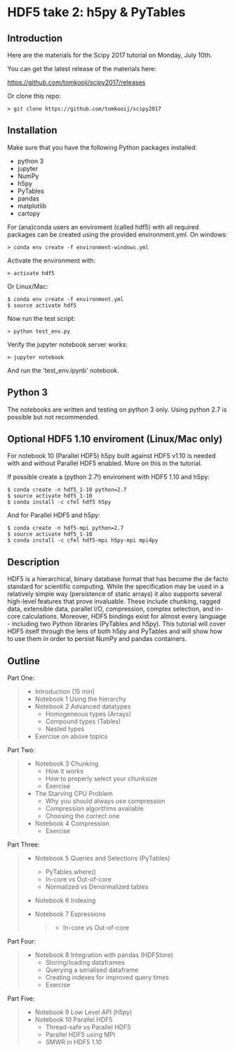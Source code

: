 HDF5 take 2: h5py & PyTables
============================

Introduction
------------

Here are the materials for the Scipy 2017 tutorial on Monday, July 10th.

You can get the latest release of the materials here:

<https://github.com/tomkooij/scipy2017/releases>

Or clone this repo:

    > git clone https://github.com/tomkooij/scipy2017

Installation
------------

Make sure that you have the following Python packages installed:

-   python 3
-   jupyter
-   NumPy
-   h5py
-   PyTables
-   pandas
-   matplotlib
-   cartopy

For (ana)conda users an enviroment (called hdf5) with all required packages can be created using the provided environment.yml. On windows:

    > conda env create -f environment-windows.yml

Activate the environment with:

    > activate hdf5

Or Linux/Mac:

    $ conda env create -f environment.yml
    $ source activate hdf5

Now run the test script:

    > python test_env.py

Verify the jupyter notebook server works:

    > jupyter notebook

And run the 'test\_env.ipynb' notebook.

Python 3
--------

The notebooks are written and testing on python 3 only. Using python 2.7 is possible but not recommended.

Optional HDF5 1.10 enviroment (Linux/Mac only)
----------------------------------------------

For notebook 10 (Parallel HDF5) h5py built against HDF5 v1.10 is needed with and without Parallel HDF5 enabled. More on this in the tutorial.

If possible create a (python 2.7!) enviroment with HDF5 1.10 and h5py:

    $ conda create -n hdf5_1-10 python=2.7
    $ source activate hdf5_1-10
    $ conda install -c cfel hdf5 h5py

And for Parallel HDF5 and h5py:

    $ conda create -n hdf5-mpi python=2.7
    $ source activate hdf5_1-10
    $ conda install -c cfel hdf5-mpi h5py-mpi mpi4py

Description
-----------

HDF5 is a hierarchical, binary database format that has become the de facto standard for scientific computing. While the specification may be used in a relatively simple way (persistence of static arrays) it also supports several high-level features that prove invaluable. These include chunking, ragged data, extensible data, parallel I/O, compression, complex selection, and in-core calculations. Moreover, HDF5 bindings exist for almost every language - including two Python libraries (PyTables and h5py). This tutorial will cover HDF5 itself through the lens of both h5py and PyTables and will show how to use them in order to persist NumPy and pandas containers.

Outline
-------

Part One:

> -   Introduction (15 min)
> -   Notebook 1 Using the hierarchy
> -   Notebook 2 Advanced datatypes
>     -   Homogeneous types (Arrays)
>     -   Compound types (Tables)
>     -   Nested types
> -   Exercise on above topics

Part Two:

> -   Notebook 3 Chunking
>     -   How it works
>     -   How to properly select your chunksize
>     -   Exercise
> -   The Starving CPU Problem
>     -   Why you should always use compression
>     -   Compression algorithms available
>     -   Choosing the correct one
> -   Notebook 4 Compression
>     -   Exercise

Part Three:

> -   Notebook 5 Queries and Selections (PyTables)
>     -   PyTables.where()
>     -   In-core vs Out-of-core
>     -   Normalized vs Denormalized tables
> -   Notebook 6 Indexing
> -   Notebook 7 Expressions
>
>     > -   In-core vs Out-of-core
>
Part Four:

> -   Notebook 8 Integration with pandas (HDFStore)
>     -   Storing/loading dataframes
>     -   Querying a serialised dataframe
>     -   Creating indexes for improved query times
>     -   Exercise

Part Five:

> -   Notebook 9 Low Level API (h5py)
> -   Notebook 10 Parallel HDF5
>     -   Thread-safe vs Parallel HDF5
>     -   Parallel HDF5 using MPI
>     -   SMWR in HDF5 1.10

